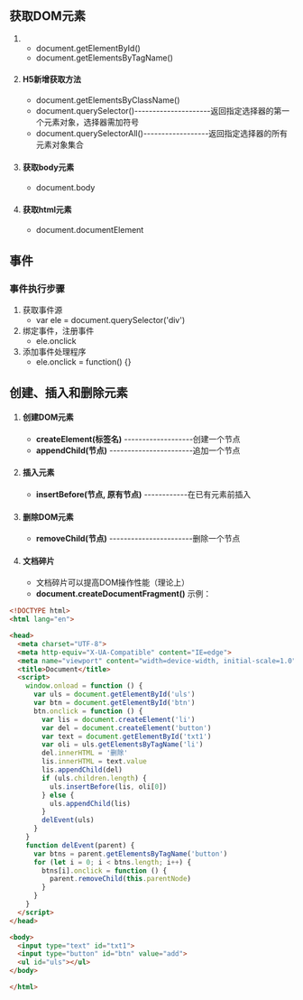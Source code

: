 ## 获取DOM元素
1. 
    - document.getElementById()
    - document.getElementsByTagName()
2. #### H5新增获取方法
    - document.getElementsByClassName()
    - document.querySelector()---------------------返回指定选择器的第一个元素对象，选择器需加符号
    - document.querySelectorAll()------------------返回指定选择器的所有元素对象集合
3. #### 获取body元素
    - document.body
5. #### 获取html元素
    - document.documentElement
## 事件
### 事件执行步骤
1. 获取事件源
    - var ele = document.querySelector('div')
2. 绑定事件，注册事件
    - ele.onclick
3. 添加事件处理程序
    - ele.onclick = function() {}
## 创建、插入和删除元素
1. #### 创建DOM元素
    - **createElement(标签名)** -------------------创建一个节点
    - **appendChild(节点)** -----------------------追加一个节点
2. #### 插入元素
    - **insertBefore(节点, 原有节点)** ------------在已有元素前插入
3. #### 删除DOM元素
    - **removeChild(节点)** -----------------------删除一个节点
4. #### 文档碎片
    - 文档碎片可以提高DOM操作性能（理论上）
    - **document.createDocumentFragment()**
示例：
```html
<!DOCTYPE html>
<html lang="en">

<head>
  <meta charset="UTF-8">
  <meta http-equiv="X-UA-Compatible" content="IE=edge">
  <meta name="viewport" content="width=device-width, initial-scale=1.0">
  <title>Document</title>
  <script>
    window.onload = function () {
      var uls = document.getElementById('uls')
      var btn = document.getElementById('btn')
      btn.onclick = function () {
        var lis = document.createElement('li')
        var del = document.createElement('button')
        var text = document.getElementById('txt1')
        var oli = uls.getElementsByTagName('li')
        del.innerHTML = '删除'
        lis.innerHTML = text.value
        lis.appendChild(del)
        if (uls.children.length) {
          uls.insertBefore(lis, oli[0])
        } else {
          uls.appendChild(lis)
        }
        delEvent(uls)
      }
    }
    function delEvent(parent) {
      var btns = parent.getElementsByTagName('button')
      for (let i = 0; i < btns.length; i++) {
        btns[i].onclick = function () {
          parent.removeChild(this.parentNode)
        }
      }
    }
  </script>
</head>

<body>
  <input type="text" id="txt1">
  <input type="button" id="btn" value="add">
  <ul id="uls"></ul>
</body>

</html>
```
